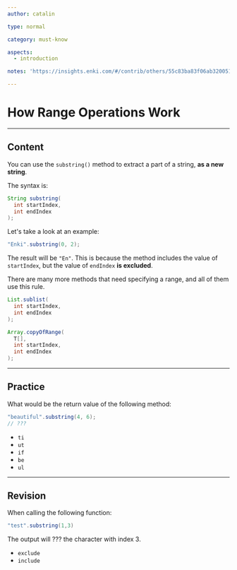 ```yaml
---
author: catalin

type: normal

category: must-know

aspects:
  - introduction

notes: 'https://insights.enki.com/#/contrib/others/55c83ba83f06ab320051aa8a?search=kha'

---
```


# How Range Operations Work

---
## Content

You can use the `substring()` method to extract a part of a string, **as a new string**.

The syntax is:

```java
String substring(
  int startIndex,
  int endIndex
);
```
Let's take a look at an example:

```java
"Enki".substring(0, 2);
```

The result will be `"En"`. This is because the method includes the value of `startIndex`, but the value of `endIndex` **is excluded**.

There are many more methods that need specifying a range, and all of them use this rule.

```java
List.sublist(
  int startIndex,
  int endIndex
);
```

```java
Array.copyOfRange(
  T[],
  int startIndex,
  int endIndex
);
```

---
## Practice

What would be the return value of the following method:
```java
"beautiful".substring(4, 6);
// ???
```

* `ti` 
* `ut` 
* `if` 
* `be` 
* `ul`

---
## Revision

When calling the following function:
```java
"test".substring(1,3)
```
The output will ??? the character with index 3.

* `exclude` 
* `include`
